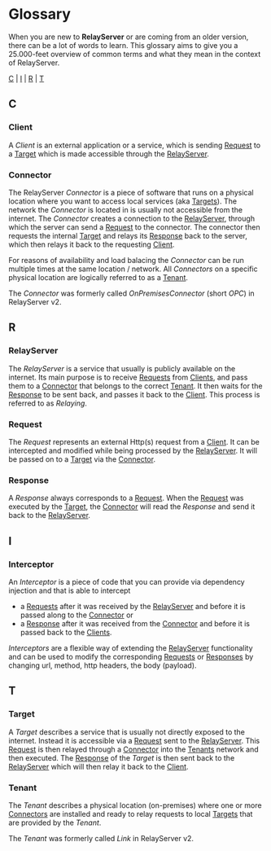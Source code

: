 # Glossary

When you are new to **RelayServer** or are coming from an older version, there can be a lot of words to learn. This glossary aims to give you a 25.000-feet overview of common terms and what they mean in the context of RelayServer.

[C](#c) | [I](#i) | [R](#r) | [T](#t)

## C

### Client

A *Client* is an external application or a service, which is sending [Request](#request) to a [Target](#target) which is made accessible through the [RelayServer](#relayserver).

### Connector

The RelayServer *Connector* is a piece of software that runs on a physical location where you want to access local services (aka [Targets](#target)). The network the *Connector* is located in is usually not accessible from the internet. The *Connector* creates a connection to the [RelayServer](#relayserver), through which the server can send a [Request](#request) to the connector. The connector then requests the internal [Target](#target) and relays its [Response](#response) back to the server, which then relays it back to the requesting [Client](#client).

For reasons of availability and load balacing the *Connector* can be run multiple times at the same location / network. All *Connectors* on a specific physical location are logically referred to as a [Tenant](#tenant).

The *Connector* was formerly called *OnPremisesConnector* (short *OPC*) in RelayServer v2.

## R

### RelayServer

The *RelayServer* is a service that usually is publicly available on the internet. Its main purpose is to receive [Requests](#request) from [Clients](#client), and pass them to a [Connector](#connector) that belongs to the correct [Tenant](#tenant). It then waits for the [Response](#response) to be sent back, and passes it back to the [Client](#client). This process is referred to as *Relaying*.

### Request

The *Request* represents an external Http(s) request from a [Client](#client). It can be intercepted and modified while being processed by the [RelayServer](#relayserver). It will be passed on to a [Target](#target) via the [Connector](#connector).

### Response

A *Response* always corresponds to a [Request](#request). When the [Request](#request) was executed by the [Target](#target), the [Connector](#connector) will read the *Response* and send it back to the [RelayServer](#relayserver).

## I

### Interceptor

An *Interceptor* is a piece of code that you can provide via dependency injection and that is able to intercept

* a [Requests](#request) after it was received by the [RelayServer](#relayserver) and before it is passed along to the [Connector](#connector) or
* a [Response](#response) after it was received from the [Connector](#connector) and before it is passed back to the [Clients](#client).

*Interceptors* are a flexible way of extending the [RelayServer](#relayserver) functionality and can be used to modify the corresponding [Requests](#request) or [Responses](#response) by changing url, method, http headers, the body (payload).

## T

### Target

A *Target* describes a service that is usually not directly exposed to the internet. Instead it is accessible via a [Request](#request) sent to the [RelayServer](#relayserver). This [Request](#request) is then relayed through a [Connector](#connector) into the [Tenants](#tenant) network and then executed. The [Response](#response) of the *Target* is then sent back to the [RelayServer](#relayserver) which will then relay it back to the [Client](#client).

### Tenant

The *Tenant* describes a physical location (on-premises) where one or more [Connectors](#connector) are installed and ready to relay requests to local [Targets](#target) that are provided by the *Tenant*.

The *Tenant* was formerly called *Link* in RelayServer v2.
